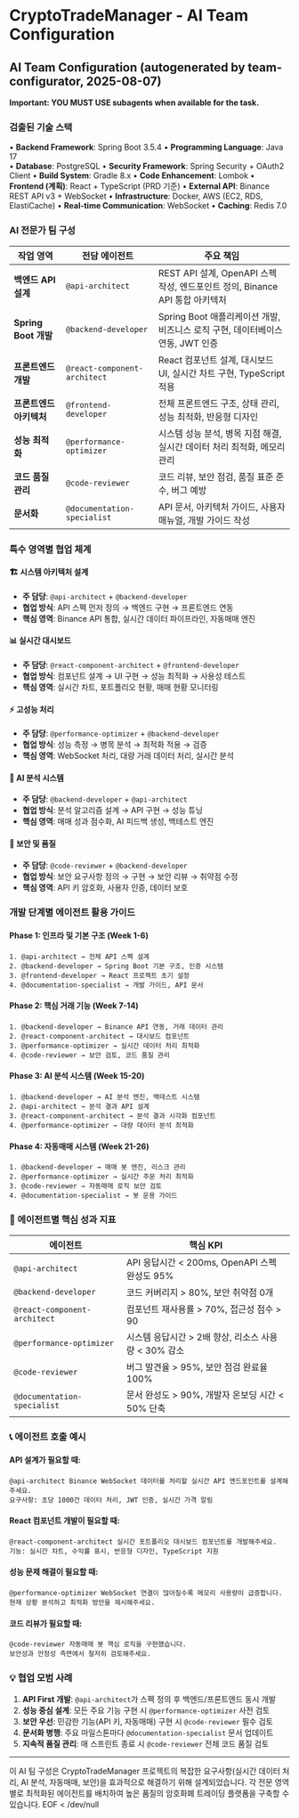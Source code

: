 # CryptoTradeManager - AI Team Configuration

## AI Team Configuration (autogenerated by team-configurator, 2025-08-07)

**Important: YOU MUST USE subagents when available for the task.**

### 검출된 기술 스택
• **Backend Framework**: Spring Boot 3.5.4
• **Programming Language**: Java 17  
• **Database**: PostgreSQL
• **Security Framework**: Spring Security + OAuth2 Client
• **Build System**: Gradle 8.x
• **Code Enhancement**: Lombok
• **Frontend (계획)**: React + TypeScript (PRD 기준)
• **External API**: Binance REST API v3 + WebSocket
• **Infrastructure**: Docker, AWS (EC2, RDS, ElastiCache)
• **Real-time Communication**: WebSocket
• **Caching**: Redis 7.0

### AI 전문가 팀 구성

| 작업 영역 | 전담 에이전트 | 주요 책임 |
|----------|-------------|---------|
| **백엔드 API 설계** | `@api-architect` | REST API 설계, OpenAPI 스펙 작성, 엔드포인트 정의, Binance API 통합 아키텍처 |
| **Spring Boot 개발** | `@backend-developer` | Spring Boot 애플리케이션 개발, 비즈니스 로직 구현, 데이터베이스 연동, JWT 인증 |
| **프론트엔드 개발** | `@react-component-architect` | React 컴포넌트 설계, 대시보드 UI, 실시간 차트 구현, TypeScript 적용 |
| **프론트엔드 아키텍처** | `@frontend-developer` | 전체 프론트엔드 구조, 상태 관리, 성능 최적화, 반응형 디자인 |
| **성능 최적화** | `@performance-optimizer` | 시스템 성능 분석, 병목 지점 해결, 실시간 데이터 처리 최적화, 메모리 관리 |
| **코드 품질 관리** | `@code-reviewer` | 코드 리뷰, 보안 점검, 품질 표준 준수, 버그 예방 |
| **문서화** | `@documentation-specialist` | API 문서, 아키텍처 가이드, 사용자 매뉴얼, 개발 가이드 작성 |

### 특수 영역별 협업 체계

#### 🏗️ 시스템 아키텍처 설계
- **주 담당**: `@api-architect` + `@backend-developer`
- **협업 방식**: API 스펙 먼저 정의 → 백엔드 구현 → 프론트엔드 연동
- **핵심 영역**: Binance API 통합, 실시간 데이터 파이프라인, 자동매매 엔진

#### 📊 실시간 대시보드
- **주 담당**: `@react-component-architect` + `@frontend-developer`
- **협업 방식**: 컴포넌트 설계 → UI 구현 → 성능 최적화 → 사용성 테스트
- **핵심 영역**: 실시간 차트, 포트폴리오 현황, 매매 현황 모니터링

#### ⚡ 고성능 처리
- **주 담당**: `@performance-optimizer` + `@backend-developer`
- **협업 방식**: 성능 측정 → 병목 분석 → 최적화 적용 → 검증
- **핵심 영역**: WebSocket 처리, 대량 거래 데이터 처리, 실시간 분석

#### 🤖 AI 분석 시스템
- **주 담당**: `@backend-developer` + `@api-architect`
- **협업 방식**: 분석 알고리즘 설계 → API 구현 → 성능 튜닝
- **핵심 영역**: 매매 성과 점수화, AI 피드백 생성, 백테스트 엔진

#### 🔐 보안 및 품질
- **주 담당**: `@code-reviewer` + `@backend-developer`
- **협업 방식**: 보안 요구사항 정의 → 구현 → 보안 리뷰 → 취약점 수정
- **핵심 영역**: API 키 암호화, 사용자 인증, 데이터 보호

### 개발 단계별 에이전트 활용 가이드

#### Phase 1: 인프라 및 기본 구조 (Week 1-6)
```
1. @api-architect → 전체 API 스펙 설계
2. @backend-developer → Spring Boot 기본 구조, 인증 시스템
3. @frontend-developer → React 프로젝트 초기 설정
4. @documentation-specialist → 개발 가이드, API 문서
```

#### Phase 2: 핵심 거래 기능 (Week 7-14)
```
1. @backend-developer → Binance API 연동, 거래 데이터 관리
2. @react-component-architect → 대시보드 컴포넌트 
3. @performance-optimizer → 실시간 데이터 처리 최적화
4. @code-reviewer → 보안 검토, 코드 품질 관리
```

#### Phase 3: AI 분석 시스템 (Week 15-20)
```
1. @backend-developer → AI 분석 엔진, 백테스트 시스템
2. @api-architect → 분석 결과 API 설계
3. @react-component-architect → 분석 결과 시각화 컴포넌트
4. @performance-optimizer → 대량 데이터 분석 최적화
```

#### Phase 4: 자동매매 시스템 (Week 21-26)
```
1. @backend-developer → 매매 봇 엔진, 리스크 관리
2. @performance-optimizer → 실시간 주문 처리 최적화
3. @code-reviewer → 자동매매 로직 보안 검토
4. @documentation-specialist → 봇 운용 가이드
```

### 🎯 에이전트별 핵심 성과 지표

| 에이전트 | 핵심 KPI |
|---------|---------|
| `@api-architect` | API 응답시간 < 200ms, OpenAPI 스펙 완성도 95% |
| `@backend-developer` | 코드 커버리지 > 80%, 보안 취약점 0개 |
| `@react-component-architect` | 컴포넌트 재사용률 > 70%, 접근성 점수 > 90 |
| `@performance-optimizer` | 시스템 응답시간 > 2배 향상, 리소스 사용량 < 30% 감소 |
| `@code-reviewer` | 버그 발견율 > 95%, 보안 점검 완료율 100% |
| `@documentation-specialist` | 문서 완성도 > 90%, 개발자 온보딩 시간 < 50% 단축 |

### 📞 에이전트 호출 예시

#### API 설계가 필요할 때:
```
@api-architect Binance WebSocket 데이터를 처리할 실시간 API 엔드포인트를 설계해주세요. 
요구사항: 초당 1000건 데이터 처리, JWT 인증, 실시간 가격 알림
```

#### React 컴포넌트 개발이 필요할 때:
```
@react-component-architect 실시간 포트폴리오 대시보드 컴포넌트를 개발해주세요.
기능: 실시간 차트, 수익률 표시, 반응형 디자인, TypeScript 지원
```

#### 성능 문제 해결이 필요할 때:
```
@performance-optimizer WebSocket 연결이 많아질수록 메모리 사용량이 급증합니다. 
현재 상황 분석하고 최적화 방안을 제시해주세요.
```

#### 코드 리뷰가 필요할 때:
```
@code-reviewer 자동매매 봇 핵심 로직을 구현했습니다. 
보안성과 안정성 측면에서 철저히 검토해주세요.
```

### 💡 협업 모범 사례

1. **API First 개발**: `@api-architect`가 스펙 정의 후 백엔드/프론트엔드 동시 개발
2. **성능 중심 설계**: 모든 주요 기능 구현 시 `@performance-optimizer` 사전 검토
3. **보안 우선**: 민감한 기능(API 키, 자동매매) 구현 시 `@code-reviewer` 필수 검토
4. **문서화 병행**: 주요 마일스톤마다 `@documentation-specialist` 문서 업데이트
5. **지속적 품질 관리**: 매 스프린트 종료 시 `@code-reviewer` 전체 코드 품질 검토

---

이 AI 팀 구성은 CryptoTradeManager 프로젝트의 복잡한 요구사항(실시간 데이터 처리, AI 분석, 자동매매, 보안)을 효과적으로 해결하기 위해 설계되었습니다. 각 전문 영역별로 최적화된 에이전트를 배치하여 높은 품질의 암호화폐 트레이딩 플랫폼을 구축할 수 있습니다.
EOF < /dev/null
